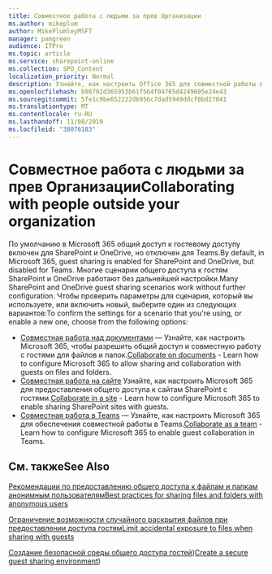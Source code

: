 ```yaml
---
title: Совместное работа с людьми за прев Организации
ms.author: mikeplum
author: MikePlumleyMSFT
manager: pamgreen
audience: ITPro
ms.topic: article
ms.service: sharepoint-online
ms.collection: SPO_Content
localization_priority: Normal
description: Узнайте, как настроить Office 365 для совместной работы с гостевыми пользователями.
ms.openlocfilehash: b98792d365953b61f564f04765d4249605e24e43
ms.sourcegitcommit: 5fe1c9be652222d6956c7dad5949ddcf0bd27041
ms.translationtype: MT
ms.contentlocale: ru-RU
ms.lasthandoff: 11/08/2019
ms.locfileid: "38076183"
---
```

# <a name="collaborating-with-people-outside-your-organization"></a><span data-ttu-id="84208-103">Совместное работа с людьми за прев Организации</span><span class="sxs-lookup"><span data-stu-id="84208-103">Collaborating with people outside your organization</span></span>

<span data-ttu-id="84208-104">По умолчанию в Microsoft 365 общий доступ к гостевому доступу включен для SharePoint и OneDrive, но отключен для Teams.</span><span class="sxs-lookup"><span data-stu-id="84208-104">By default, in Microsoft 365, guest sharing is enabled for SharePoint and OneDrive, but disabled for Teams.</span></span> <span data-ttu-id="84208-105">Многие сценарии общего доступа к гостям SharePoint и OneDrive работают без дальнейшей настройки.</span><span class="sxs-lookup"><span data-stu-id="84208-105">Many SharePoint and OneDrive guest sharing scenarios work without further configuration.</span></span> <span data-ttu-id="84208-106">Чтобы проверить параметры для сценария, который вы используете, или включить новый, выберите один из следующих вариантов:</span><span class="sxs-lookup"><span data-stu-id="84208-106">To confirm the settings for a scenario that you're using, or enable a new one, choose from the following options:</span></span>

- <span data-ttu-id="84208-107">[Совместная работа над документами](collaborate-on-documents.md) — Узнайте, как настроить Microsoft 365, чтобы разрешить общий доступ и совместную работу с гостями для файлов и папок.</span><span class="sxs-lookup"><span data-stu-id="84208-107">[Collaborate on documents](collaborate-on-documents.md) - Learn how to configure Microsoft 365 to allow sharing and collaboration with guests on files and folders.</span></span>
- <span data-ttu-id="84208-108">[Совместная работа на сайте](collaborate-in-a-site.md) Узнайте, как настроить Microsoft 365 для предоставления общего доступа к сайтам SharePoint с гостями.</span><span class="sxs-lookup"><span data-stu-id="84208-108">[Collaborate in a site](collaborate-in-a-site.md) - Learn how to configure Microsoft 365 to enable sharing SharePoint sites with guests.</span></span>
- <span data-ttu-id="84208-109">[Совместная работа в Teams](collaborate-as-a-team.md) — Узнайте, как настроить Microsoft 365 для обеспечения совместной работы в Teams.</span><span class="sxs-lookup"><span data-stu-id="84208-109">[Collaborate as a team](collaborate-as-a-team.md) - Learn how to configure Microsoft 365 to enable guest collaboration in Teams.</span></span>

## <a name="see-also"></a><span data-ttu-id="84208-110">См. также</span><span class="sxs-lookup"><span data-stu-id="84208-110">See Also</span></span>

[<span data-ttu-id="84208-111">Рекомендации по предоставлению общего доступа к файлам и папкам анонимным пользователям</span><span class="sxs-lookup"><span data-stu-id="84208-111">Best practices for sharing files and folders with anonymous users</span></span>](best-practices-anonymous-sharing.md)

[<span data-ttu-id="84208-112">Ограничение возможности случайного раскрытия файлов при предоставлении доступа гостям</span><span class="sxs-lookup"><span data-stu-id="84208-112">Limit accidental exposure to files when sharing with guests</span></span>](sharing-limit-accidental-exposure.md)

<span data-ttu-id="84208-113">[Создание безопасной среды общего доступа гостей](create-a-secure-guest-sharing-environment.md))</span><span class="sxs-lookup"><span data-stu-id="84208-113">[Create a secure guest sharing environment](create-a-secure-guest-sharing-environment.md))</span></span>
